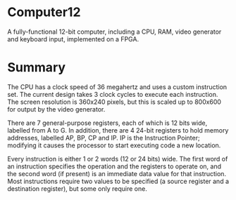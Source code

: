 # Computer12
A fully-functional 12-bit computer, including a CPU, RAM, video generator and keyboard input, implemented on a FPGA.

# Summary
The CPU has a clock speed of 36 megahertz and uses a custom instruction set. The current design takes 3 clock cycles to execute each instruction. The screen resolution is 360x240 pixels, but this is scaled up to 800x600 for output by the video generator.

There are 7 general-purpose registers, each of which is 12 bits wide, labelled from A to G. In addition, there are 4 24-bit registers to hold memory addresses, labelled AP, BP, CP and IP. IP is the Instruction Pointer; modifying it causes the processor to start executing code a new location.

Every instruction is either 1 or 2 words (12 or 24 bits) wide. The first word of an instruction specifies the operation and the registers to operate on, and the second word (if present) is an immediate data value for that instruction. Most instructions require two values to be specified (a source register and a destination register), but some only require one.
